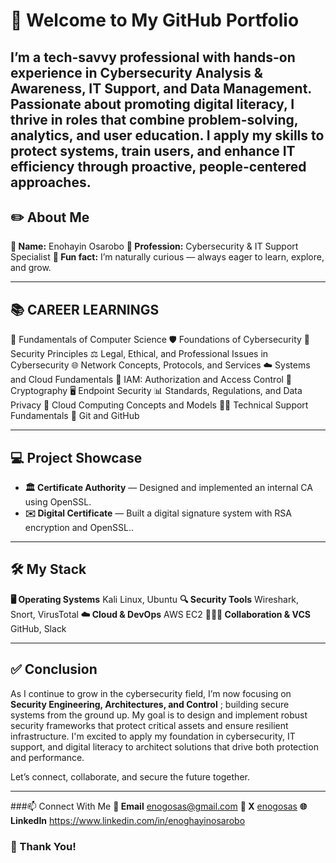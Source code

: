 #  👋 Welcome to My GitHub Portfolio
I’m a tech-savvy professional with hands-on experience in Cybersecurity Analysis & Awareness, IT Support, and Data Management.
Passionate about promoting digital literacy, I thrive in roles that combine problem-solving, analytics, and user education.
I apply my skills to protect systems, train users, and enhance IT efficiency through proactive, people-centered approaches.
---

## ✏️ About Me

**👤 Name:** Enohayin Osarobo
**💼 Profession:** Cybersecurity & IT Support Specialist
**🌱 Fun fact:** I’m naturally curious — always eager to learn, explore, and grow.

---

## 📚 CAREER LEARNINGS

📘 Fundamentals of Computer Science
🛡️ Foundations of Cybersecurity
🔐 Security Principles
⚖️ Legal, Ethical, and Professional Issues in Cybersecurity
🌐 Network Concepts, Protocols, and Services
☁️ Systems and Cloud Fundamentals
🧾 IAM: Authorization and Access Control
🔑 Cryptography
🖥️ Endpoint Security
📊 Standards, Regulations, and Data Privacy
🧰 Cloud Computing Concepts and Models
🧑‍💻 Technical Support Fundamentals
🔄 Git and GitHub

---

## 💻 Project Showcase

- **🏛️ Certificate Authority** — Designed and implemented an internal CA using OpenSSL.
- **✉️ Digital Certificate** — Built a digital signature system with RSA encryption and OpenSSL..

---

## 🛠️ My Stack
**🖥️ Operating Systems** Kali Linux, Ubuntu
**🔍 Security Tools** Wireshark, Snort, VirusTotal
**☁️ Cloud & DevOps** AWS EC2
**🧑‍🤝‍🧑 Collaboration & VCS** GitHub, Slack

---

## ✅ Conclusion

As I continue to grow in the cybersecurity field, I’m now focusing on **Security Engineering, Architectures, and Control** ; building secure systems from the ground up. My goal is to design and implement robust security frameworks that protect critical assets and ensure resilient infrastructure. I'm excited to apply my foundation in cybersecurity, IT support, and digital literacy to architect solutions that drive both protection and performance.

Let’s connect, collaborate, and secure the future together.

---

###📫 Connect With Me
**📨 Email** enogosas@gmail.com
**💬 X** [enogosas](https://x.com/enogosas)
**🌐 LinkedIn** https://www.linkedin.com/in/enoghayinosarobo

### 🚀 Thank You!
